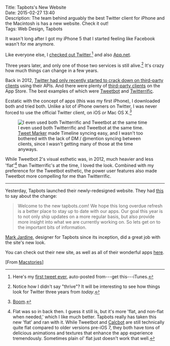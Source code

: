 Title: Tapbots's New Website  
Date: 2015-02-27 13:40  
Description: The team behind arguably the best Twitter client for iPhone and the Macintosh is has a new website. Check it out!  
Tags: Web Design, Tapbots  

It wasn't long after I got my iPhone 5 that I started feeling like Facebook wasn't for me anymore. 

Like everyone else, I [checked out Twitter,][twitter][^tw] and also [App.net][app]. 

Three years later, and only one of those two services is still alive.[^sa] It's crazy how much things can change in a few years. 

Back in 2012, [Twitter had only recently started to crack down on third-party clients][arstechnica] using their APIs. And there were plenty of [third-party clients][studio] on the App Store. The best examples of which were [Tweetbot][archive] and [Twitterrific][archive 2].

Ecstatic with the concept of apps (this was my first iPhone), I downloaded both and tried both. Unlike a lot of iPhone owners on Twitter, I was never forced to use the official Twitter client, on iOS *or* Mac OS X.[^os] 

<figure>
	<img class="screenshot iphone" src="http://d.pr/i/gML7+" alt="I even used both Twitterrific and Tweetbot at the same time" title="I even used both Twitterrific and Tweetbot at the same time">
	<figcaption>I even used both Twitterrific and Tweetbot at the same time. <a href="http://tweetmarker.net" title="Tweet Marker">Tweet Marker</a> made Timeline syncing easy, and I wasn't too bothered with the lack of DM / @mention syncing between clients, since I wasn't getting many of those at the time anyways.</figcaption>
</figure>

While Tweetbot 2's visual esthetic was, in 2012, much heavier and less 'flat'[^flt] than Twitterrific's at the time, I loved the look. Combined with my preference for the Tweetbot esthetic, the power user features also made Tweetbot more compelling for me than Twitterrific. 

***

Yesterday, Tapbots launched their newly-redesigned website. They had [this][tapbots] to say about the change:

> Welcome to the new tapbots.com! We hope this long overdue refresh is a better place to stay up to date with our apps. Our goal this year is to not only ship updates on a more regular basis, but also provide more insight into what we are currently working on. So lets get on to the important bits of information.

[Mark Jardine][twitter 2], designer for Tapbots since its inception, did a great job with the site's new look.

You can check out their new site, as well as all of their wonderful apps [here][tapbots 2].

[From [Macstories][macstories]]

[^tw]: Here's my [first tweet ever][twitter 3], auto-posted from---get this---iTunes. 
[^sa]: Notice how I didn't say "thrive"? It will be interesting to see how things look for Twitter three years from *today*. 
[^os]: [Boom][archive 3].
[^flt]: Flat was so in back then. I guess it still is, but it's more 'flat, and non-flat when needed,' which I like much better. Tapbots really has taken this new 'flat' and ran with it. While Tweetbot and [Calcbot][tapbots 3] are still technically quite flat compared to older versions pre-iOS 7, they both have tons of delicious animations and textures that enhance the app experience tremendously. Sometimes plain ol' flat just doesn't work that well.

[app]: https://alpha.app.net/toniwonkanobi/post/1130894 "App.net's 'alpha' was so lonely"
[archive]: https://web.archive.org/web/20120906232823/http://tapbots.com/software/tweetbot/ "Tweetbot for iOS webpage from back in the day"
[archive 2]: https://web.archive.org/web/20121101170526/http://twitterrific.com/iphone/ "Twitterrific webpage from back in the day"
[archive 3]: https://web.archive.org/web/20121207191103/http://tapbots.com/software/tweetbot/mac/ "Tweetbot for Mac webpage from back in the day"
[arstechnica]: http://arstechnica.com/information-technology/2011/03/twitter-tells-third-party-devs-to-stop-making-twitter-client-apps/ "Ars Technica reporting on Twitter's first skirmish with third-party developers"
[macstories]: http://www.macstories.net/linked/tapbots-relaunches-website-working-on-tweetbot-4-0-for-ios/ "Federico Viticci on Tapbots's new website"
[studio]: https://quixey.studio.quixey.com/search?q=store%20twitter%20client "Twitter clients for iOS"
[tapbots]: http://tapbots.com/news/15-2-26-new-website-new-focus/ "Tapbots press release for their new website"
[tapbots 2]: http://www.tapbots.com "Tapbots, creators of Tweetbot and Calcbot"
[tapbots 3]: http://tapbots.com/calcbot/ "Calcbot for iOS"
[twitter]: https://twitter.com/ToniWonKanobi/statuses/242981123301453827 "Pleading with my friends to remove their Facebook email addresses"
[twitter 2]: http://www.twitter.com/markjardine "Mark Jardine on Twitter"
[twitter 3]: https://twitter.com/ToniWonKanobi/statuses/113085950388748289 "My first tweet ever"